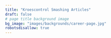 ```yaml
---
title: "Kroescontrol Smashing Articles"
draft: false
# page title background image
bg_image: "images/backgrounds/career-page.jpg"
robotsdisallow: true
---
```


